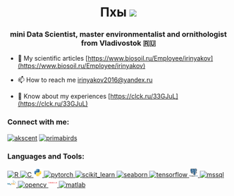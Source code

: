 <h1 align="center">Пхы <a href="https://scibird.netlify.app/in-dev" target="_blank"> </a>
<img src="https://github.com/blackcater/blackcater/raw/main/images/Hi.gif" height="32"/></h1>
<h3 align="center">mini Data Scientist, master environmentalist and ornithologist from Vladivostok 🇷🇺</h3>

- 📝 My scientific articles [https://www.biosoil.ru/Employee/irinyakov](https://www.biosoil.ru/Employee/irinyakov)

- 📫 How to reach me irinyakov2016@yandex.ru

- 📄 Know about my experiences [https://clck.ru/33GJuL](https://clck.ru/33GJuL)

<h3 align="left">Connect with me:</h3>
<p align="left">
<a href="https://kaggle.com/akscent" target="blank"><img align="center" src="https://raw.githubusercontent.com/rahuldkjain/github-profile-readme-generator/master/src/images/icons/Social/kaggle.svg" alt="akscent" height="15" width="15" /></a>
<a href="https://t.me/calmeds" target="blank"><img align="center" src="https://upload.wikimedia.org/wikipedia/commons/8/82/Telegram_logo.svg" alt="primabirds" height="15" width="15" /></a>
</p>

<h3 align="left">Languages and Tools:</h3>
<p align="left"> <a href="https://www.r-project.org" target="_blank" rel="noreferrer"> <img src="https://www.r-project.org/logo/Rlogo.svg" alt="R" width="20" height="20"/> </a> <a href="https://www.iso.org/standard/74528.html" target="_blank" rel="noreferrer"> <img src="https://upload.wikimedia.org/wikipedia/commons/1/18/C_Programming_Language.svg" alt="C" width="20" height="20"/> </a> <a href="https://www.python.org" target="_blank" rel="noreferrer"> <img src="https://raw.githubusercontent.com/devicons/devicon/master/icons/python/python-original.svg" alt="python" width="20" height="20"/> </a> <a href="https://pytorch.org/" target="_blank" rel="noreferrer"> <img src="https://www.vectorlogo.zone/logos/pytorch/pytorch-icon.svg" alt="pytorch" width="20" height="20"/> </a> <a href="https://scikit-learn.org/" target="_blank" rel="noreferrer"> <img src="https://upload.wikimedia.org/wikipedia/commons/0/05/Scikit_learn_logo_small.svg" alt="scikit_learn" width="20" height="20"/> </a> <a href="https://seaborn.pydata.org/" target="_blank" rel="noreferrer"> <img src="https://seaborn.pydata.org/_images/logo-mark-lightbg.svg" alt="seaborn" width="20" height="20"/> </a> <a href="https://www.tensorflow.org" target="_blank" rel="noreferrer"> <img src="https://www.vectorlogo.zone/logos/tensorflow/tensorflow-icon.svg" alt="tensorflow" width="20" height="20"/> </a> <a href="https://www.postgresql.org" target="_blank" rel="noreferrer"> <img src="https://raw.githubusercontent.com/devicons/devicon/master/icons/postgresql/postgresql-original-wordmark.svg" alt="postgresql" width="20" height="20"/> </a> <a href="https://www.microsoft.com/en-us/sql-server" target="_blank" rel="noreferrer"> <img src="https://www.svgrepo.com/show/303229/microsoft-sql-server-logo.svg" alt="mssql" width="20" height="20"/> </a> <a href="https://www.mysql.com/" target="_blank" rel="noreferrer"> <img src="https://raw.githubusercontent.com/devicons/devicon/master/icons/mysql/mysql-original-wordmark.svg" alt="mysql" width="20" height="20"/> </a> <a href="https://opencv.org/" target="_blank" rel="noreferrer"> <img src="https://www.vectorlogo.zone/logos/opencv/opencv-icon.svg" alt="opencv" width="20" height="20"/> </a> <a href="https://www.oracle.com/" target="_blank" rel="noreferrer"> <img src="https://raw.githubusercontent.com/devicons/devicon/master/icons/oracle/oracle-original.svg" alt="oracle" width="20" height="20"/> </a> <a href="https://www.mathworks.com/" target="_blank" rel="noreferrer"> <img src="https://upload.wikimedia.org/wikipedia/commons/2/21/Matlab_Logo.png" alt="matlab" width="20" height="20"/> </a> </p>
